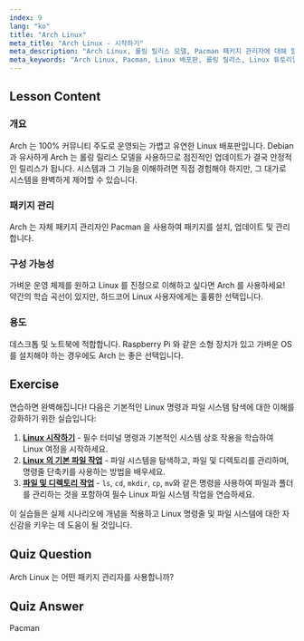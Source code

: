 ```yaml
---
index: 9
lang: "ko"
title: "Arch Linux"
meta_title: "Arch Linux - 시작하기"
meta_description: "Arch Linux, 롤링 릴리스 모델, Pacman 패키지 관리자에 대해 알아보세요. Arch 가 초보자와 고급 사용자 모두에게 왜 훌륭한지 이해하세요."
meta_keywords: "Arch Linux, Pacman, Linux 배포판, 롤링 릴리스, Linux 튜토리얼, 초보자 가이드, 경량 OS"
---
```


## Lesson Content

### 개요

Arch 는 100% 커뮤니티 주도로 운영되는 가볍고 유연한 Linux 배포판입니다. Debian 과 유사하게 Arch 는 롤링 릴리스 모델을 사용하므로 점진적인 업데이트가 결국 안정적인 릴리스가 됩니다. 시스템과 그 기능을 이해하려면 직접 경험해야 하지만, 그 대가로 시스템을 완벽하게 제어할 수 있습니다.

### 패키지 관리

Arch 는 자체 패키지 관리자인 Pacman 을 사용하여 패키지를 설치, 업데이트 및 관리합니다.

### 구성 가능성

가벼운 운영 체제를 원하고 Linux 를 진정으로 이해하고 싶다면 Arch 를 사용하세요! 약간의 학습 곡선이 있지만, 하드코어 Linux 사용자에게는 훌륭한 선택입니다.

### 용도

데스크톱 및 노트북에 적합합니다. Raspberry Pi 와 같은 소형 장치가 있고 가벼운 OS 를 설치해야 하는 경우에도 Arch 는 좋은 선택입니다.

## Exercise

연습하면 완벽해집니다! 다음은 기본적인 Linux 명령과 파일 시스템 탐색에 대한 이해를 강화하기 위한 실습입니다:

1. **[Linux 시작하기](https://labex.io/ko/labs/linux-getting-started-with-linux-446315)** - 필수 터미널 명령과 기본적인 시스템 상호 작용을 학습하여 Linux 여정을 시작하세요.
2. **[Linux 의 기본 파일 작업](https://labex.io/ko/labs/linux-basic-file-operations-in-linux-18001)** - 파일 시스템을 탐색하고, 파일 및 디렉토리를 관리하며, 명령줄 단축키를 사용하는 방법을 배우세요.
3. **[파일 및 디렉토리 작업](https://labex.io/ko/labs/linux-file-and-directory-operations-17997)** - `ls`, `cd`, `mkdir`, `cp`, `mv`와 같은 명령을 사용하여 파일과 폴더를 관리하는 것을 포함하여 필수 Linux 파일 시스템 작업을 연습하세요.

이 실습들은 실제 시나리오에 개념을 적용하고 Linux 명령줄 및 파일 시스템에 대한 자신감을 키우는 데 도움이 될 것입니다.

## Quiz Question

Arch Linux 는 어떤 패키지 관리자를 사용합니까?

## Quiz Answer

Pacman

